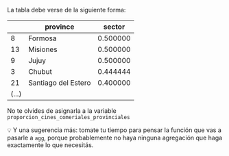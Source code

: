 La tabla debe verse de la siguiente forma: 

||province|sector|
|---|---|---|
|8|Formosa|0.500000|
|13|Misiones|0.500000|
|9|Jujuy|0.500000|
|3|Chubut|0.444444|
|21|Santiago del Estero|0.400000|
|(...)|

No te olvides de asignarla a la variable `proporcion_cines_comeriales_provinciales`

💡 Y una sugerencia más: tomate tu tiempo para pensar la función que vas a pasarle a  `agg`, porque probablemente no haya ninguna agregación que haga exactamente lo que necesitás. 